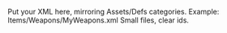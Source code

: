 Put your XML here, mirroring Assets/Defs categories.
Example: Items/Weapons/MyWeapons.xml
Small files, clear ids.
